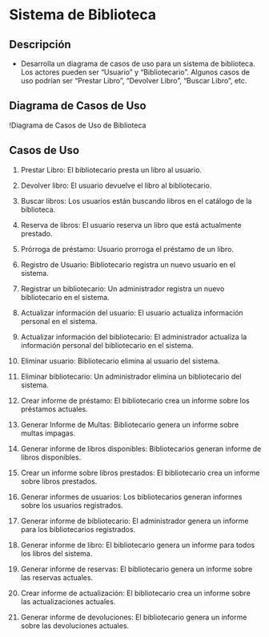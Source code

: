 # Sistema de Biblioteca
## Descripción
* Desarrolla un diagrama de casos de uso para un sistema de biblioteca. Los actores pueden ser “Usuario” y “Bibliotecario”. Algunos casos de uso podrían ser “Prestar Libro”, “Devolver Libro”, “Buscar Libro”, etc.

## Diagrama de Casos de Uso
!Diagrama de Casos de Uso de Biblioteca

## Casos de Uso
1. Prestar Libro: El bibliotecario presta un libro al usuario.

2.  Devolver libro: El usuario devuelve el libro al bibliotecario.

3. Buscar libros: Los usuarios están buscando libros en el catálogo de la biblioteca.

4. Reserva de libros: El usuario reserva un libro que está actualmente prestado.

5. Prórroga de préstamo: Usuario prorroga el préstamo de un libro.

6. Registro de Usuario: Bibliotecario registra un nuevo usuario en el sistema.

7. Registrar un bibliotecario: Un administrador registra un nuevo bibliotecario en el sistema.

8. Actualizar información del usuario: El usuario actualiza  información personal en el sistema.

9. Actualizar información del bibliotecario: El administrador actualiza la información personal del bibliotecario en el sistema.

10. Eliminar usuario: Bibliotecario elimina al usuario del sistema.

11. Eliminar bibliotecario: Un administrador elimina un bibliotecario del sistema.

12. Crear informe de préstamo:  El bibliotecario crea un informe sobre los préstamos actuales.

13. Generar Informe de Multas:  Bibliotecario genera un informe sobre multas impagas.

14. Generar informe de libros disponibles:  Bibliotecarios generan informe de libros disponibles.

15. Crear un informe sobre libros prestados:  El bibliotecario crea un informe sobre libros prestados.

16. Generar informes de usuarios:  Los bibliotecarios generan informes sobre los usuarios registrados.

17. Generar informe de bibliotecario:  El administrador genera un informe para los bibliotecarios registrados.

18. Generar informe de libro: El bibliotecario genera un informe para todos los libros del sistema.

19. Generar informe de reservas: El bibliotecario genera un informe sobre las reservas actuales.

20. Crear informe de actualización:  El bibliotecario crea un informe sobre las actualizaciones actuales.

21. Generar informe de devoluciones: El bibliotecario genera un informe sobre las devoluciones actuales.
